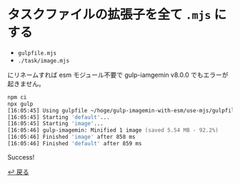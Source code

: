 # タスクファイルの拡張子を全て `.mjs` にする

- `gulpfile.mjs`
- `./task/image.mjs`

にリネームすれば esm モジュール不要で gulp-iamgemin v8.0.0 でもエラーが起きません。

```zsh
npm ci
npx gulp
[16:05:45] Using gulpfile ~/hoge/gulp-imagemin-with-esm/use-mjs/gulpfile.mjs
[16:05:45] Starting 'default'...
[16:05:45] Starting 'image'...
[16:05:46] gulp-imagemin: Minified 1 image (saved 5.54 MB - 92.2%)
[16:05:46] Finished 'image' after 858 ms
[16:05:46] Finished 'default' after 859 ms
```

Success!

[↩︎ 戻る](https://github.com/oti/gulp-imagemin-with-esm)
